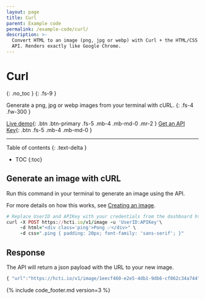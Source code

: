 ```yaml
---
layout: page
title: Curl
parent: Example code
permalink: /example-code/curl/
description: >-
  Convert HTML to an image (png, jpg or webp) with Curl + the HTML/CSS to Image
  API. Renders exactly like Google Chrome.
---
```

# Curl
{: .no_toc }
{: .fs-9 }

Generate a png, jpg or webp images from your terminal with cURL.
{: .fs-4 .fw-300 }

[Live demo](https://htmlcsstoimage.com/demo){: .btn .btn-primary .fs-5 .mb-4 .mb-md-0 .mr-2 }
[Get an API Key](https://htmlcsstoimage.com){: .btn .fs-5 .mb-4 .mb-md-0 }
<hr>

Table of contents
{: .text-delta }
- TOC
{:toc}

## Generate an image with cURL

Run this command in your terminal to generate an image using the API.

For more details on how this works, see [Creating an image](/getting-started/using-the-api#creating-an-image).

```ruby
# Replace UserID and APIKey with your credentials from the dashboard https://htmlcsstoimage.com/dashboard
curl -X POST https://hcti.io/v1/image -u 'UserID:APIKey'\
     -d html="<div class='ping'>Pong ✅</div>" \
     -d css=".ping { padding: 20px; font-family: 'sans-serif'; }"
```

## Response

The API will return a json payload with the URL to your new image.

```javascript
{ "url":"https://hcti.io/v1/image/1eecf460-e2e5-4db1-9db6-cf862c34a744" }
```

{% include code_footer.md version=3 %}
